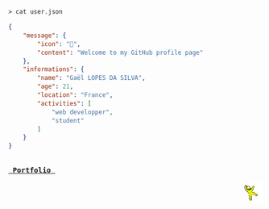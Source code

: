 <!--- 2024-12-02T09:42:42.188 --->

```shell
> cat user.json
```

```json
{
    "message": {
        "icon": "🙌",
        "content": "Welcome to my GitHub profile page"
    },
    "informations": {
        "name": "Gaël LOPES DA SILVA",
        "age": 21,
        "location": "France",
        "activities": [
            "web developper",
            "student"
        ]
    }
}
```

<a href="https://gael-lopes-da-silva.github.io/portfolio/"><kbd><br>&nbsp;<b>Portfolio</b>&nbsp;<br><br></kbd></a>
<img align="right" style="width: 37px;" title="Behold the yellow dancing man. Do not question him!" alt="Alas, he went..." src="./assets/yellow_man.gif">
